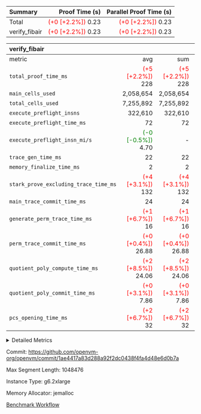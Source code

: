 | Summary | Proof Time (s) | Parallel Proof Time (s) |
|:---|---:|---:|
| Total | <span style='color: red'>(+0 [+2.2%])</span> 0.23 | <span style='color: red'>(+0 [+2.2%])</span> 0.23 |
| verify_fibair | <span style='color: red'>(+0 [+2.2%])</span> 0.23 | <span style='color: red'>(+0 [+2.2%])</span> 0.23 |


| verify_fibair |||||
|:---|---:|---:|---:|---:|
|metric|avg|sum|max|min|
| `total_proof_time_ms ` | <span style='color: red'>(+5 [+2.2%])</span> 228 | <span style='color: red'>(+5 [+2.2%])</span> 228 | <span style='color: red'>(+5 [+2.2%])</span> 228 | <span style='color: red'>(+5 [+2.2%])</span> 228 |
| `main_cells_used     ` |  2,058,654 |  2,058,654 |  2,058,654 |  2,058,654 |
| `total_cells_used    ` |  7,255,892 |  7,255,892 |  7,255,892 |  7,255,892 |
| `execute_preflight_insns` |  322,610 |  322,610 |  322,610 |  322,610 |
| `execute_preflight_time_ms` |  72 |  72 |  72 |  72 |
| `execute_preflight_insn_mi/s` | <span style='color: green'>(-0 [-0.5%])</span> 4.70 | -          | <span style='color: green'>(-0 [-0.5%])</span> 4.70 | <span style='color: green'>(-0 [-0.5%])</span> 4.70 |
| `trace_gen_time_ms   ` |  22 |  22 |  22 |  22 |
| `memory_finalize_time_ms` |  2 |  2 |  2 |  2 |
| `stark_prove_excluding_trace_time_ms` | <span style='color: red'>(+4 [+3.1%])</span> 132 | <span style='color: red'>(+4 [+3.1%])</span> 132 | <span style='color: red'>(+4 [+3.1%])</span> 132 | <span style='color: red'>(+4 [+3.1%])</span> 132 |
| `main_trace_commit_time_ms` |  24 |  24 |  24 |  24 |
| `generate_perm_trace_time_ms` | <span style='color: red'>(+1 [+6.7%])</span> 16 | <span style='color: red'>(+1 [+6.7%])</span> 16 | <span style='color: red'>(+1 [+6.7%])</span> 16 | <span style='color: red'>(+1 [+6.7%])</span> 16 |
| `perm_trace_commit_time_ms` | <span style='color: red'>(+0 [+0.4%])</span> 26.88 | <span style='color: red'>(+0 [+0.4%])</span> 26.88 | <span style='color: red'>(+0 [+0.4%])</span> 26.88 | <span style='color: red'>(+0 [+0.4%])</span> 26.88 |
| `quotient_poly_compute_time_ms` | <span style='color: red'>(+2 [+8.5%])</span> 24.06 | <span style='color: red'>(+2 [+8.5%])</span> 24.06 | <span style='color: red'>(+2 [+8.5%])</span> 24.06 | <span style='color: red'>(+2 [+8.5%])</span> 24.06 |
| `quotient_poly_commit_time_ms` | <span style='color: red'>(+0 [+3.1%])</span> 7.86 | <span style='color: red'>(+0 [+3.1%])</span> 7.86 | <span style='color: red'>(+0 [+3.1%])</span> 7.86 | <span style='color: red'>(+0 [+3.1%])</span> 7.86 |
| `pcs_opening_time_ms ` | <span style='color: red'>(+2 [+6.7%])</span> 32 | <span style='color: red'>(+2 [+6.7%])</span> 32 | <span style='color: red'>(+2 [+6.7%])</span> 32 | <span style='color: red'>(+2 [+6.7%])</span> 32 |



<details>
<summary>Detailed Metrics</summary>

|  | verify_program_compile_ms | verify_fibair_time_ms | total_cells | stark_prove_excluding_trace_time_ms | quotient_poly_compute_time_ms | quotient_poly_commit_time_ms | query phase_time_ms | perm_trace_commit_time_ms | pcs_opening_time_ms | partially_prove_time_ms | open_time_ms | main_trace_commit_time_ms | generate_perm_trace_time_ms | evaluate matrix_time_ms | eval_and_commit_quotient_time_ms | build fri inputs_time_ms | OpeningProverGpu::open_time_ms |
| --- | --- | --- | --- | --- | --- | --- | --- | --- | --- | --- | --- | --- | --- | --- | --- | --- |
|  | 7 | 228 | 65,536 | 23 | 0.13 | 0.72 | 1 | 0 | 19 | 0 | 19 | 3 | 0 | 1 | 0 | 0 | 19 | 

| air_name | rows | quotient_deg | main_cols | interactions | constraints | cells |
| --- | --- | --- | --- | --- | --- | --- |
| AccessAdapterAir<2> |  | 2 |  | 5 | 12 |  | 
| AccessAdapterAir<4> |  | 2 |  | 5 | 12 |  | 
| AccessAdapterAir<8> |  | 2 |  | 5 | 12 |  | 
| FibonacciAir | 32,768 | 1 | 2 |  | 5 | 65,536 | 
| FriReducedOpeningAir |  | 2 |  | 39 | 71 |  | 
| JalRangeCheckAir |  | 2 |  | 9 | 14 |  | 
| NativePoseidon2Air<BabyBearParameters>, 1> |  | 2 |  | 136 | 572 |  | 
| PhantomAir |  | 2 |  | 3 | 5 |  | 
| ProgramAir |  | 1 |  | 1 | 4 |  | 
| VariableRangeCheckerAir |  | 1 |  | 1 | 4 |  | 
| VmAirWrapper<AluNativeAdapterAir, FieldArithmeticCoreAir> |  | 2 |  | 15 | 27 |  | 
| VmAirWrapper<BranchNativeAdapterAir, BranchEqualCoreAir<1> |  | 2 |  | 11 | 25 |  | 
| VmAirWrapper<NativeAdapterAir<2, 0>, PublicValuesCoreAir> |  | 2 |  | 11 | 29 |  | 
| VmAirWrapper<NativeLoadStoreAdapterAir<1>, NativeLoadStoreCoreAir<1> |  | 2 |  | 15 | 20 |  | 
| VmAirWrapper<NativeLoadStoreAdapterAir<4>, NativeLoadStoreCoreAir<4> |  | 2 |  | 15 | 20 |  | 
| VmAirWrapper<NativeVectorizedAdapterAir<4>, FieldExtensionCoreAir> |  | 2 |  | 15 | 27 |  | 
| VmConnectorAir |  | 2 |  | 5 | 11 |  | 
| VolatileBoundaryAir |  | 2 |  | 7 | 19 |  | 

| group | trace_gen_time_ms | total_proof_time_ms | total_cells_used | total_cells | system_trace_gen_time_ms | stark_prove_excluding_trace_time_ms | single_trace_gen_time_ms | quotient_poly_compute_time_ms | quotient_poly_commit_time_ms | query phase_time_ms | perm_trace_commit_time_ms | pcs_opening_time_ms | partially_prove_time_ms | open_time_ms | memory_finalize_time_ms | main_trace_commit_time_ms | main_cells_used | generate_perm_trace_time_ms | fri.log_blowup | execute_preflight_time_ms | execute_preflight_insns | execute_preflight_insn_mi/s | evaluate matrix_time_ms | eval_and_commit_quotient_time_ms | build fri inputs_time_ms | OpeningProverGpu::open_time_ms |
| --- | --- | --- | --- | --- | --- | --- | --- | --- | --- | --- | --- | --- | --- | --- | --- | --- | --- | --- | --- | --- | --- | --- | --- | --- | --- | --- |
| verify_fibair | 22 | 228 | 7,255,892 | 62,474,410 | 22 | 132 | 0 | 24.06 | 7.86 | 4 | 26.88 | 32 | 43 | 32 | 2 | 24 | 2,058,654 | 16 | 1 | 72 | 322,610 | 4.70 | 11 | 32 | 0 | 32 | 

| group | air_name | rows | prep_cols | perm_cols | main_cols | cells |
| --- | --- | --- | --- | --- | --- | --- |
| verify_fibair | AccessAdapterAir<2> | 131,072 |  | 16 | 11 | 3,538,944 | 
| verify_fibair | AccessAdapterAir<4> | 65,536 |  | 16 | 13 | 1,900,544 | 
| verify_fibair | AccessAdapterAir<8> | 128 |  | 16 | 17 | 4,224 | 
| verify_fibair | FriReducedOpeningAir | 2,048 |  | 84 | 27 | 227,328 | 
| verify_fibair | JalRangeCheckAir | 32,768 |  | 28 | 12 | 1,310,720 | 
| verify_fibair | NativePoseidon2Air<BabyBearParameters>, 1> | 32,768 |  | 312 | 398 | 23,265,280 | 
| verify_fibair | PhantomAir | 16,384 |  | 12 | 6 | 294,912 | 
| verify_fibair | ProgramAir | 8,192 |  | 8 | 10 | 147,456 | 
| verify_fibair | VariableRangeCheckerAir | 262,144 | 2 | 8 | 1 | 2,359,296 | 
| verify_fibair | VmAirWrapper<AluNativeAdapterAir, FieldArithmeticCoreAir> | 262,144 |  | 36 | 29 | 17,039,360 | 
| verify_fibair | VmAirWrapper<BranchNativeAdapterAir, BranchEqualCoreAir<1> | 32,768 |  | 28 | 23 | 1,671,168 | 
| verify_fibair | VmAirWrapper<NativeLoadStoreAdapterAir<1>, NativeLoadStoreCoreAir<1> | 65,536 |  | 40 | 21 | 3,997,696 | 
| verify_fibair | VmAirWrapper<NativeLoadStoreAdapterAir<4>, NativeLoadStoreCoreAir<4> | 32,768 |  | 40 | 27 | 2,195,456 | 
| verify_fibair | VmAirWrapper<NativeVectorizedAdapterAir<4>, FieldExtensionCoreAir> | 32,768 |  | 36 | 38 | 2,424,832 | 
| verify_fibair | VmConnectorAir | 2 | 1 | 16 | 5 | 42 | 
| verify_fibair | VolatileBoundaryAir | 65,536 |  | 20 | 12 | 2,097,152 | 

| group | trace_height_constraint | weighted_sum | threshold |
| --- | --- | --- | --- |
| verify_fibair | 0 | 1,085,444 | 2,013,265,921 | 
| verify_fibair | 1 | 5,411,200 | 2,013,265,921 | 
| verify_fibair | 2 | 542,722 | 2,013,265,921 | 
| verify_fibair | 3 | 5,476,612 | 2,013,265,921 | 
| verify_fibair | 4 | 65,536 | 2,013,265,921 | 
| verify_fibair | 5 | 12,851,850 | 2,013,265,921 | 

| trace_height_constraint | threshold |
| --- | --- |
| 0 | 2,013,265,921 | 

</details>


Commit: https://github.com/openvm-org/openvm/commit/1ae4417a83d288a92f2dc0438f4fa4d48e6d0b7a

Max Segment Length: 1048476

Instance Type: g6.2xlarge

Memory Allocator: jemalloc

[Benchmark Workflow](https://github.com/openvm-org/openvm/actions/runs/18085118615)

